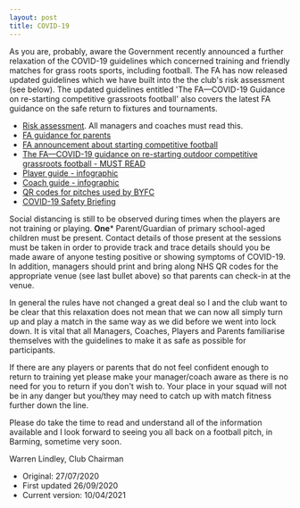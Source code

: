 ```yaml
---
layout: post
title: COVID-19
---
```


As you are, probably, aware the Government recently announced a further
relaxation of the COVID-19 guidelines which concerned training and friendly
matches for grass roots sports, including football. The FA has now released
updated guidelines which we have built into the the club's risk assessment (see
below). The updated guidelines entitled 'The FA&mdash;COVID-19 Guidance on
re-starting competitive grassroots football' also covers the latest FA guidance
on the safe return to fixtures and tournaments.

* [Risk assessment](https://drive.google.com/file/d/1O0F8B0n5ObB6PxlDTZmWJWMqCMsqES3z/view?usp=sharing). All managers and coaches must read this.
* [FA guidance for parents](https://drive.google.com/file/d/1Ft8w3ZJ4tsB_SDSppV57A17mLle_2t86/view?usp=sharing) 
* [FA announcement about starting competitive football](http://www.thefa.com/news/2020/jul/17/grassroots-guidance-for-competitive-football-restart-in-england-170720)
* [The FA&mdash;COVID-19 guidance on re-starting outdoor competitive grassroots football - MUST READ](http://www.thefa.com/-/media/thefacom-new/files/get-involved/2020/detailed-covid-19-guidance-on-re-starting-competitive-grassroots-football.ashx)
* [Player guide - infographic](https://drive.google.com/file/d/1nZ1scj63HOFWr_gghTDrSjRf62Mq5jxm/view?usp=sharing)
* [Coach guide - infographic](https://drive.google.com/file/d/1ihVMfXF4qCaV51jzFc6PJkqhs7gPoQIx/view?usp=sharing)
* [QR codes for pitches used by BYFC](https://drive.google.com/drive/folders/1-UlFn5mXsAXUFvN5al0OFvSfKtyr1jkh?usp=sharing)
* [COVID-19 Safety Briefing](https://drive.google.com/file/d/1I_gagU-S30b1d7TtGZxFmvMELLoi-RAS/view?usp=sharing)

Social distancing is still to be observed during times when the players are not
training or playing. **One*** Parent/Guardian of primary school-aged children
must be present. Contact details of those present at the sessions must be taken
in order to provide track and trace details should you be made aware of anyone
testing positive or showing symptoms of COVID-19. In addition, managers should
print and bring along NHS QR codes for the appropriate venue (see last bullet
above) so that parents can check-in at the venue.

In general the rules have not changed a great deal so I and the club want to be
clear that this relaxation does not mean that we can now all simply turn up and
play a match in the same way as we did before we went into lock down. It is
vital that all Managers, Coaches, Players and Parents familiarise themselves
with the guidelines to make it as safe as possible for participants.

If there are any players or parents that do not feel confident enough to return
to training yet please make your manager/coach aware as there is no need for you
to return if you don't wish to. Your place in your squad will not be in any
danger but you/they may need to catch up with match fitness further down the
line.

Please do take the time to read and understand all of the information available
and I look forward to seeing you all back on a football pitch, in Barming,
sometime very soon.

Warren Lindley, Club Chairman

* Original: 27/07/2020
* First updated 26/09/2020
* Current version: 10/04/2021

